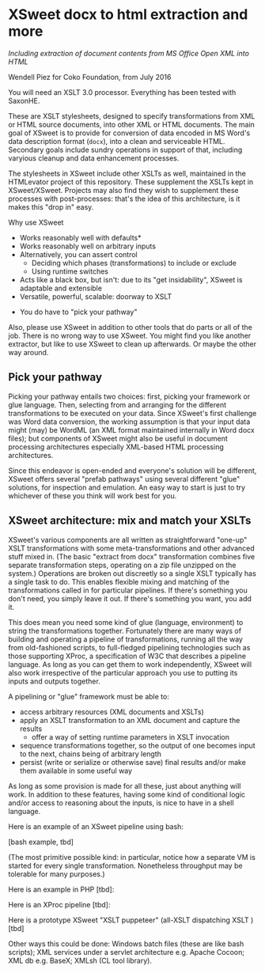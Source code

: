 # XSweet docx to html extraction and more

*Including extraction of document contents from MS Office Open XML into HTML*

Wendell Piez for Coko Foundation, from July 2016

You will need an XSLT 3.0 processor. Everything has been tested with SaxonHE.

These are XSLT stylesheets, designed to specify transformations from XML or HTML source documents, into other XML or HTML documents. The main goal of XSweet is to provide for conversion of data encoded in MS Word's data description format (`docx`), into a clean and serviceable HTML. Secondary goals include sundry operations in support of that, including varyious cleanup and data enhancement processes.

The stylesheets in XSweet include other XSLTs as well, maintained in the HTMLevator project of this repository. These supplement the XSLTs kept in XSweet/XSweet. Projects may also find they wish to supplement these processes with post-processes: that's the idea of this architecture, is it makes this "drop in" easy.

Why use XSweet

- Works reasonably well with defaults*
- Works reasonably well on arbitrary inputs
- Alternatively, you can assert control
  - Deciding which phases (transformations) to include or exclude
  - Using runtime switches
- Acts like a black box, but isn't: due to its "get insidability", XSweet is adaptable and extensible
- Versatile, powerful, scalable: doorway to XSLT

* You do have to "pick your pathway"

Also, please use XSweet in addition to other tools that do parts or all of the job. There is no wrong way to use XSweet. You might find you like another extractor, but like to use XSweet to clean up afterwards. Or maybe the other way around.

## Pick your pathway

Picking your pathway entails two choices: first, picking your framework or glue language. Then, selecting from and arranging for the different transformations to be executed on your data. Since XSweet's first challenge was Word data conversion, the working assumption is that your input data might (may) be WordML (an XML format maintained internally in Word docx files); but components of XSweet might also be useful in document processing architectures especially XML-based HTML processing architectures.

Since this endeavor is open-ended and everyone's solution will be different, XSweet offers several "prefab pathways" using several different "glue" solutions, for inspection and emulation. An easy way to start is just to try whichever of these you think will work best for you.


## XSweet architecture: mix and match your XSLTs

XSweet's various components are all written as straightforward "one-up" XSLT transformations with some meta-transformations and other advanced stuff mixed in. (The basic "extract from docx" transformation combines five separate transformation steps, operating on a zip file unzipped on the system.) Operations are broken out discreetly so a single XSLT typically has a single task to do. This enables flexible mixing and matching of the transformations called in for particular pipelines. If there's something you don't need, you simply leave it out. If there's something you want, you add it.

This does mean you need some kind of glue (language, environment) to string the transformations together. Fortunately there are many ways of building and operating a pipeline of transformations, running all the way from old-fashioned scripts, to full-fledged pipelining technologies such as those supporting XProc, a specification of W3C that describes a pipeline language. As long as you can get them to work independently, XSweet will also work irrespective of the particular approach you use to putting its inputs and outputs together.

A pipelining or "glue" framework must be able to:

* access arbitrary resources (XML documents and XSLTs)
* apply an XSLT transformation to an XML document and capture the results
  * offer a way of setting runtime parameters in XSLT invocation
* sequence transformations together, so the output of one becomes input to the next, chains being of arbitrary length
* persist (write or serialize or otherwise save) final results and/or make them available in some useful way

As long as some provision is made for all these, just about anything will work. In addition to these features, having some kind of conditional logic and/or access to reasoning about the inputs, is nice to have in a shell language. 

Here is an example of an XSweet pipeline using bash:

[bash example, tbd]

(The most primitive possible kind: in particular, notice how a separate VM is started for every single transformation. Nonetheless throughput may be tolerable for many purposes.)

Here is an example in PHP [tbd]:

Here is an XProc pipeline [tbd]:

Here is a prototype XSweet "XSLT puppeteer" (all-XSLT dispatching XSLT ) [tbd]

Other ways this could be done: Windows batch files (these are like bash scripts); XML services under a servlet architecture e.g. Apache Cocoon; XML db e.g. BaseX; XMLsh (CL tool library).
